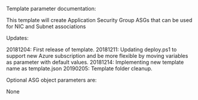 Template parameter documentation:

This template will create Application Security Group ASGs that can be used for NIC and Subnet associations

Updates:

20181204: First release of template.
20181211: Updating deploy.ps1 to support new Azure subscription and be more flexible by moving variables as parameter with default values.
20181214: Implementing new template name as template.json
20190205: Template folder cleanup.

Optional ASG object parameters are:

None